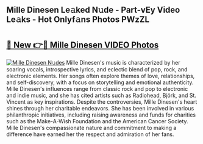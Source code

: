 ## Mille Dinesen Le𝚊ked N𝚞de - Part-vEy Video Le𝚊ks - Hot Onlyf𝚊ns Photos PWzZL

# <h2><a href="http://ac48696.deff.icu/?id=Mille+Dinesen">🔗 New 👉🔴 Mille Dinesen VIDEO Photos</a></h2>

[![Mille Dinesen N𝚞des](https://i.imgur.com/rIISA9y.gif)](http://ac48696.deff.icu/?id=Mille+Dinesen)
Mille Dinesen's music is characterized by her soaring vocals, introspective lyrics, and eclectic blend of pop, rock, and electronic elements. Her songs often explore themes of love, relationships, and self-discovery, with a focus on storytelling and emotional authenticity. Mille Dinesen's influences range from classic rock and pop to electronic and indie music, and she has cited artists such as Radiohead, Björk, and St. Vincent as key inspirations. Despite the controversies, Mille Dinesen's heart shines through her charitable endeavors. She has been involved in various philanthropic initiatives, including raising awareness and funds for charities such as the Make-A-Wish Foundation and the American Cancer Society. Mille Dinesen's compassionate nature and commitment to making a difference have earned her the respect and admiration of her fans.
